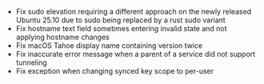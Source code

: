 - Fix sudo elevation requiring a different approach on the newly released Ubuntu 25.10 due to sudo being replaced by a rust sudo variant
- Fix hostname text field sometimes entering invalid state and not applying hostname changes
- Fix macOS Tahoe display name containing version twice
- Fix inaccurate error message when a parent of a service did not support tunneling
- Fix exception when changing synced key scope to per-user
